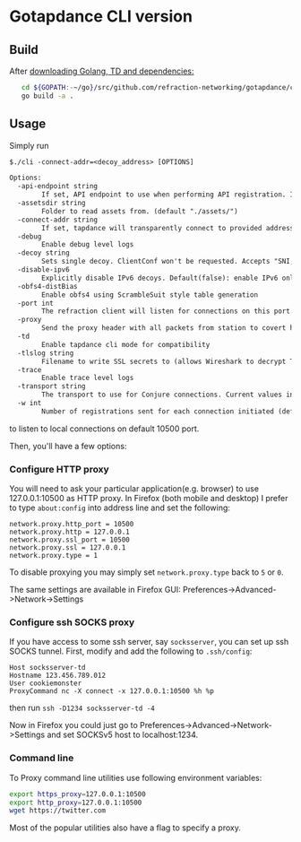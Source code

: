 # Gotapdance CLI version

## Build

After [downloading Golang, TD and dependencies:](../README.md)

```sh
   cd ${GOPATH:-~/go}/src/github.com/refraction-networking/gotapdance/cli # works even if GOPATH is not set
   go build -a .
```

## Usage

Simply run
```txt
$./cli -connect-addr=<decoy_address> [OPTIONS]

Options:
  -api-endpoint string
        If set, API endpoint to use when performing API registration. If not set, uses decoy registration.
  -assetsdir string
        Folder to read assets from. (default "./assets/")
  -connect-addr string
        If set, tapdance will transparently connect to provided address, which must be either hostname:port or ip:port. Default(unset): connects client to forwardproxy, to which CONNECT request is yet to be written.
  -debug
        Enable debug level logs
  -decoy string
        Sets single decoy. ClientConf won't be requested. Accepts "SNI,IP" or simply "SNI" — IP will be resolved. Examples: "site.io,1.2.3.4", "site.io"
  -disable-ipv6
        Explicitly disable IPv6 decoys. Default(false): enable IPv6 only if interface with global IPv6 address is available.
  -obfs4-distBias
        Enable obfs4 using ScrambleSuit style table generation
  -port int
        The refraction client will listen for connections on this port. (default 10500)
  -proxy
        Send the proxy header with all packets from station to covert host
  -td
        Enable tapdance cli mode for compatibility
  -tlslog string
        Filename to write SSL secrets to (allows Wireshark to decrypt TLS connections)
  -trace
        Enable trace level logs
  -transport string
        The transport to use for Conjure connections. Current values include "min" and "obfs4". (default "min")
  -w int
        Number of registrations sent for each connection initiated (default 5)
```

to listen to local connections on default 10500 port.

Then, you'll have a few options:

### Configure HTTP proxy
You will need to ask your particular application(e.g. browser) to use 127.0.0.1:10500 as HTTP proxy.
In Firefox (both mobile and desktop) I prefer to type ```about:config``` into address line and set the following:

 ```
network.proxy.http_port = 10500
network.proxy.http = 127.0.0.1
network.proxy.ssl_port = 10500
network.proxy.ssl = 127.0.0.1
network.proxy.type = 1
```

To disable proxying you may simply set ```network.proxy.type``` back to ```5``` or ```0```.

The same settings are available in Firefox GUI: Preferences->Advanced->Network->Settings

### Configure ssh SOCKS proxy

If you have access to some ssh server, say `socksserver`, you can set up ssh SOCKS tunnel.
First, modify and add the following to `.ssh/config`:

```ssh
Host socksserver-td
Hostname 123.456.789.012
User cookiemonster
ProxyCommand nc -X connect -x 127.0.0.1:10500 %h %p
```

then run `ssh -D1234 socksserver-td -4`

Now in Firefox you could just go to Preferences->Advanced->Network->Settings and set SOCKSv5 host to localhost:1234.

### Command line

To Proxy command line utilities use following environment variables:

 ```bash
export https_proxy=127.0.0.1:10500
export http_proxy=127.0.0.1:10500
wget https://twitter.com
```

Most of the popular utilities also have a flag to specify a proxy.
